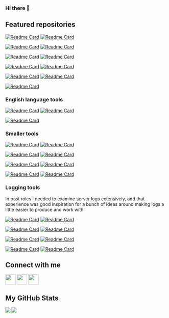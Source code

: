 ### Hi there 👋

<!--
**cjrh/cjrh** is a ✨ _special_ ✨ repository because its `README.md` (this file) appears on your GitHub profile.

Here are some ideas to get you started:

- 🔭 I’m currently working on ...
- 🌱 I’m currently learning ...
- 👯 I’m looking to collaborate on ...
- 🤔 I’m looking for help with ...
- 💬 Ask me about ...
- 📫 How to reach me: ...
- 😄 Pronouns: ...
- ⚡ Fun fact: ...
-->

<h2>Featured repositories</h2>

[![Readme Card](https://github-readme-stats.vercel.app/api/pin/?username=cjrh&repo=aiorun&theme=dark)](https://github.com/cjrh/aiorun)
[![Readme Card](https://github-readme-stats.vercel.app/api/pin/?username=cjrh&repo=excitertools&theme=dark)](https://github.com/cjrh/excitertools)

[![Readme Card](https://github-readme-stats.vercel.app/api/pin/?username=cjrh&repo=autoslot&theme=dark)](https://github.com/cjrh/autoslot)
[![Readme Card](https://github-readme-stats.vercel.app/api/pin/?username=cjrh&repo=biodome&theme=dark)](https://github.com/cjrh/biodome)

[![Readme Card](https://github-readme-stats.vercel.app/api/pin/?username=cjrh&repo=coroexecutor&theme=dark)](https://github.com/cjrh/coroexecutor)
[![Readme Card](https://github-readme-stats.vercel.app/api/pin/?username=cjrh&repo=aiomsg&theme=dark)](https://github.com/cjrh/aiomsg)

[![Readme Card](https://github-readme-stats.vercel.app/api/pin/?username=cjrh&repo=lifter&theme=dark)](https://github.com/cjrh/lifter)
[![Readme Card](https://github-readme-stats.vercel.app/api/pin/?username=cjrh&repo=easycython&theme=dark)](https://github.com/cjrh/easycython)

[![Readme Card](https://github-readme-stats.vercel.app/api/pin/?username=cjrh&repo=misu&theme=dark)](https://github.com/cjrh/misu)
[![Readme Card](https://github-readme-stats.vercel.app/api/pin/?username=cjrh&repo=mucro&theme=dark)](https://github.com/cjrh/mucro)

[![Readme Card](https://github-readme-stats.vercel.app/api/pin/?username=cjrh&repo=itertree-rs&theme=dark)](https://github.com/cjrh/itertree-rs)

<h3>English language tools</h3>

[![Readme Card](https://github-readme-stats.vercel.app/api/pin/?username=cjrh&repo=dictomatic&theme=dark)](https://github.com/cjrh/dictomatic)
[![Readme Card](https://github-readme-stats.vercel.app/api/pin/?username=cjrh&repo=thesauromatic&theme=dark)](https://github.com/cjrh/thesauromatic)

[![Readme Card](https://github-readme-stats.vercel.app/api/pin/?username=cjrh&repo=rhymomatic&theme=dark)](https://github.com/cjrh/rhymomatic)

<h3>Smaller tools</h3>

[![Readme Card](https://github-readme-stats.vercel.app/api/pin/?username=cjrh&repo=pwrgen&theme=dark)](https://github.com/cjrh/pwrgen)
[![Readme Card](https://github-readme-stats.vercel.app/api/pin/?username=cjrh&repo=bumpymcbumpface&theme=dark)](https://github.com/cjrh/bumpymcbumpface)

[![Readme Card](https://github-readme-stats.vercel.app/api/pin/?username=cjrh&repo=clonymccloneface&theme=dark)](https://github.com/cjrh/clonymccloneface)
[![Readme Card](https://github-readme-stats.vercel.app/api/pin/?username=cjrh&repo=dockerctx&theme=dark)](https://github.com/cjrh/dockerctx)

[![Readme Card](https://github-readme-stats.vercel.app/api/pin/?username=cjrh&repo=aiohealthcheck&theme=dark)](https://github.com/cjrh/aiohealthcheck)
[![Readme Card](https://github-readme-stats.vercel.app/api/pin/?username=cjrh&repo=templitz&theme=dark)](https://github.com/cjrh/templitz)

[![Readme Card](https://github-readme-stats.vercel.app/api/pin/?username=cjrh&repo=cjrh_template&theme=dark)](https://github.com/cjrh/cjrh_template)
[![Readme Card](https://github-readme-stats.vercel.app/api/pin/?username=cjrh&repo=google-images-downloader&theme=dark)](https://github.com/cjrh/cjrh_template)

<h3>Logging tools</h3>

In past roles I needed to examine server logs extensively, and that 
experience was good inspiration for a bunch of ideas around making logs
a little easier to produce and work with.

[![Readme Card](https://github-readme-stats.vercel.app/api/pin/?username=cjrh&repo=logjson&theme=dark)](https://github.com/cjrh/logjson)
[![Readme Card](https://github-readme-stats.vercel.app/api/pin/?username=cjrh&repo=loghandlerzmq&theme=dark)](https://github.com/cjrh/loghandlerzmq)

[![Readme Card](https://github-readme-stats.vercel.app/api/pin/?username=cjrh&repo=logbind&theme=dark)](https://github.com/cjrh/logbind)
[![Readme Card](https://github-readme-stats.vercel.app/api/pin/?username=cjrh&repo=aiologfields&theme=dark)](https://github.com/cjrh/aiologfields)

[![Readme Card](https://github-readme-stats.vercel.app/api/pin/?username=cjrh&repo=arglog&theme=dark)](https://github.com/cjrh/arglog)
[![Readme Card](https://github-readme-stats.vercel.app/api/pin/?username=cjrh&repo=perflog&theme=dark)](https://github.com/cjrh/perflog)

[![Readme Card](https://github-readme-stats.vercel.app/api/pin/?username=cjrh&repo=sqllogformatter&theme=dark)](https://github.com/cjrh/sqllogformatter)
[![Readme Card](https://github-readme-stats.vercel.app/api/pin/?username=cjrh&repo=sqllogformatter&theme=dark)](https://github.com/cjrh/sqllogformatter)

<h2>Connect with me</h2>
<a href = 'https://pythonomicon.com'> <img width = '32px' align= 'center' src="https://pythonomicon.com/favicon/favicon-32x32.png"/></a> 
<a href = 'https://www.github.com/cjrh'> <img width = '32px' align= 'center' src="https://raw.githubusercontent.com/rahulbanerjee26/githubAboutMeGenerator/main/icons/github.svg"/></a> 
<a href = 'https://www.linkedin.com/in/cjrh'> <img width = '32px' align= 'center' src="https://raw.githubusercontent.com/rahulbanerjee26/githubAboutMeGenerator/main/icons/linked-in-alt.svg"/></a> 

<h2>My GitHub Stats</h2>

<a href="https://github.com/anuraghazra/github-readme-stats">
<img align="left" src="https://github-readme-stats.vercel.app/api?username=cjrh&count_private=true&show_icons=true&include_all_commits=true&theme=dark" />
</a>
<a href="https://github.com/anuraghazra/convoychat">
<img align="center" src="https://github-readme-stats.vercel.app/api/top-langs/?username=cjrh&theme=dark&hide=jupyter%20notebook,html,css,scss,javascript" />
</a>
